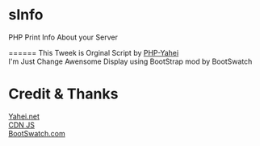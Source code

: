 sInfo
=====

PHP Print Info About your Server

======
This Tweek is Orginal Script by <a href="http://Yahei.Net">PHP-Yahei</a><br />
I'm Just Change Awensome Display using BootStrap mod by BootSwatch</br >

Credit & Thanks<br />
======
<a href="http://Yahei.Net">Yahei.net</a><br />
<a href="http://cdnjs.com">CDN JS</a><br />
<a href="http://BootSwatch.com">BootSwatch.com</a>

